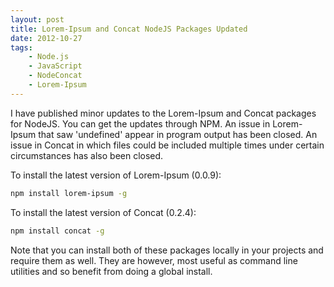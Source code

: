 ```yaml
---
layout: post
title: Lorem-Ipsum and Concat NodeJS Packages Updated
date: 2012-10-27
tags:
    - Node.js
    - JavaScript
    - NodeConcat
    - Lorem-Ipsum
---
```


I have published minor updates to the Lorem-Ipsum and Concat packages for NodeJS. You can get the updates through
NPM. An issue in Lorem-Ipsum that saw 'undefined' appear in program output has been closed. An issue in Concat in
which files could be included multiple times under certain circumstances has also been closed.

To install the latest version of Lorem-Ipsum (0.0.9):

```bash
npm install lorem-ipsum -g
```

To install the latest version of Concat (0.2.4):

```bash
npm install concat -g
```

Note that you can install both of these packages locally in your projects and require them as well. They are however,
most useful as command line utilities and so benefit from doing a global install.
